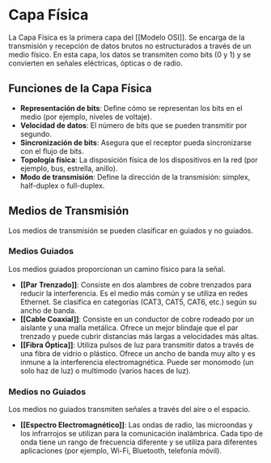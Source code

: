 # Capa Física

La Capa Física es la primera capa del [[Modelo OSI]]. Se encarga de la transmisión y recepción de datos brutos no estructurados a través de un medio físico. En esta capa, los datos se transmiten como bits (0 y 1) y se convierten en señales eléctricas, ópticas o de radio.

## Funciones de la Capa Física

*   **Representación de bits**: Define cómo se representan los bits en el medio (por ejemplo, niveles de voltaje).
*   **Velocidad de datos**: El número de bits que se pueden transmitir por segundo.
*   **Sincronización de bits**: Asegura que el receptor pueda sincronizarse con el flujo de bits.
*   **Topología física**: La disposición física de los dispositivos en la red (por ejemplo, bus, estrella, anillo).
*   **Modo de transmisión**: Define la dirección de la transmisión: simplex, half-duplex o full-duplex.

## Medios de Transmisión

Los medios de transmisión se pueden clasificar en guiados y no guiados.

### Medios Guiados

Los medios guiados proporcionan un camino físico para la señal.

*   **[[Par Trenzado]]**: Consiste en dos alambres de cobre trenzados para reducir la interferencia. Es el medio más común y se utiliza en redes Ethernet. Se clasifica en categorías (CAT3, CAT5, CAT6, etc.) según su ancho de banda.
*   **[[Cable Coaxial]]**: Consiste en un conductor de cobre rodeado por un aislante y una malla metálica. Ofrece un mejor blindaje que el par trenzado y puede cubrir distancias más largas a velocidades más altas.
*   **[[Fibra Óptica]]**: Utiliza pulsos de luz para transmitir datos a través de una fibra de vidrio o plástico. Ofrece un ancho de banda muy alto y es inmune a la interferencia electromagnética. Puede ser monomodo (un solo haz de luz) o multimodo (varios haces de luz).

### Medios no Guiados

Los medios no guiados transmiten señales a través del aire o el espacio.

*   **[[Espectro Electromagnético]]**: Las ondas de radio, las microondas y los infrarrojos se utilizan para la comunicación inalámbrica. Cada tipo de onda tiene un rango de frecuencia diferente y se utiliza para diferentes aplicaciones (por ejemplo, Wi-Fi, Bluetooth, telefonía móvil).
